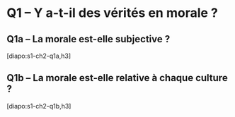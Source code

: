 # Q1 – Y a-t-il des vérités en morale ?

## Q1a – La morale est-elle subjective ?

[diapo:s1-ch2-q1a,h3]

## Q1b – La morale est-elle relative à chaque culture ?

[diapo:s1-ch2-q1b,h3]
